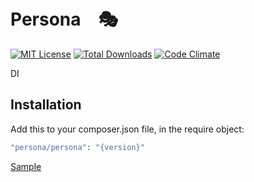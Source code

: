 # Persona　&#127917;


[![MIT License](http://img.shields.io/badge/license-MIT-blue.svg?style=flat)](LICENSE)
[![Total Downloads](https://poser.pugx.org/persona/persona/downloads)](https://packagist.org/packages/persona/persona)
[![Code Climate](https://codeclimate.com/github/su-mi-lab/Persona/badges/gpa.svg)](https://codeclimate.com/github/su-mi-lab/Persona)

DI

## Installation

Add this to your composer.json file, in the require object:

```php
"persona/persona": "{version}"
```

[Sample](https://github.com/su-mi-lab/Persona/blob/master/tests/Persona/PersonaTest.php)

